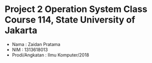 # Project 2 Operation System Class Course 114, State University of Jakarta
- Nama            : Zaidan Pratama
- NIM             : 1313618013
- Prodi/Angkatan  : Ilmu Komputer/2018
